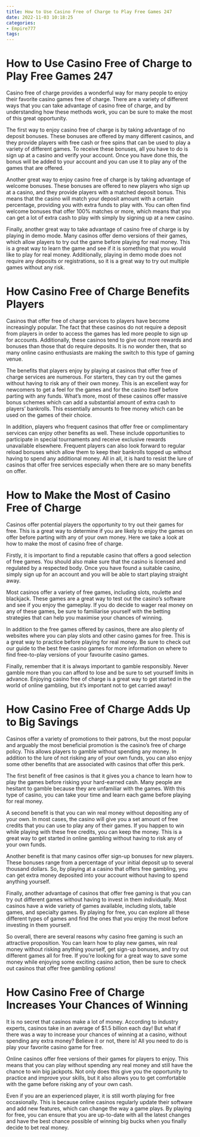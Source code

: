 ```yaml
---
title: How to Use Casino Free of Charge to Play Free Games 247
date: 2022-11-03 10:18:25
categories:
- Empire777
tags:
---
```



#  How to Use Casino Free of Charge to Play Free Games 247

Casino free of charge provides a wonderful way for many people to enjoy their favorite casino games free of charge. There are a variety of different ways that you can take advantage of casino free of charge, and by understanding how these methods work, you can be sure to make the most of this great opportunity.

The first way to enjoy casino free of charge is by taking advantage of no deposit bonuses. These bonuses are offered by many different casinos, and they provide players with free cash or free spins that can be used to play a variety of different games. To receive these bonuses, all you have to do is sign up at a casino and verify your account. Once you have done this, the bonus will be added to your account and you can use it to play any of the games that are offered.

Another great way to enjoy casino free of charge is by taking advantage of welcome bonuses. These bonuses are offered to new players who sign up at a casino, and they provide players with a matched deposit bonus. This means that the casino will match your deposit amount with a certain percentage, providing you with extra funds to play with. You can often find welcome bonuses that offer 100% matches or more, which means that you can get a lot of extra cash to play with simply by signing up at a new casino.

Finally, another great way to take advantage of casino free of charge is by playing in demo mode. Many casinos offer demo versions of their games, which allow players to try out the game before playing for real money. This is a great way to learn the game and see if it is something that you would like to play for real money. Additionally, playing in demo mode does not require any deposits or registrations, so it is a great way to try out multiple games without any risk.

#  How Casino Free of Charge Benefits Players

 Casinos that offer free of charge services to players have become increasingly popular. The fact that these casinos do not require a deposit from players in order to access the games has led more people to sign up for accounts. Additionally, these casinos tend to give out more rewards and bonuses than those that do require deposits. It is no wonder then, that so many online casino enthusiasts are making the switch to this type of gaming venue.

The benefits that players enjoy by playing at casinos that offer free of charge services are numerous. For starters, they can try out the games without having to risk any of their own money. This is an excellent way for newcomers to get a feel for the games and for the casino itself before parting with any funds. What’s more, most of these casinos offer massive bonus schemes which can add a substantial amount of extra cash to players’ bankrolls. This essentially amounts to free money which can be used on the games of their choice.

In addition, players who frequent casinos that offer free or complimentary services can enjoy other benefits as well. These include opportunities to participate in special tournaments and receive exclusive rewards unavailable elsewhere. Frequent players can also look forward to regular reload bonuses which allow them to keep their bankrolls topped up without having to spend any additional money. All in all, it is hard to resist the lure of casinos that offer free services especially when there are so many benefits on offer.

#  How to Make the Most of Casino Free of Charge

Casinos offer potential players the opportunity to try out their games for free. This is a great way to determine if you are likely to enjoy the games on offer before parting with any of your own money. Here we take a look at how to make the most of casino free of charge.

Firstly, it is important to find a reputable casino that offers a good selection of free games. You should also make sure that the casino is licensed and regulated by a respected body. Once you have found a suitable casino, simply sign up for an account and you will be able to start playing straight away.

Most casinos offer a variety of free games, including slots, roulette and blackjack. These games are a great way to test out the casino’s software and see if you enjoy the gameplay. If you do decide to wager real money on any of these games, be sure to familiarise yourself with the betting strategies that can help you maximise your chances of winning.

In addition to the free games offered by casinos, there are also plenty of websites where you can play slots and other casino games for free. This is a great way to practice before playing for real money. Be sure to check out our guide to the best free casino games for more information on where to find free-to-play versions of your favourite casino games.

Finally, remember that it is always important to gamble responsibly. Never gamble more than you can afford to lose and be sure to set yourself limits in advance. Enjoying casino free of charge is a great way to get started in the world of online gambling, but it’s important not to get carried away!

#  How Casino Free of Charge Adds Up to Big Savings

Casinos offer a variety of promotions to their patrons, but the most popular and arguably the most beneficial promotion is the casino’s free of charge policy. This allows players to gamble without spending any money. In addition to the lure of not risking any of your own funds, you can also enjoy some other benefits that are associated with casinos that offer this perk.

The first benefit of free casinos is that it gives you a chance to learn how to play the games before risking your hard-earned cash. Many people are hesitant to gamble because they are unfamiliar with the games. With this type of casino, you can take your time and learn each game before playing for real money.

A second benefit is that you can win real money without depositing any of your own. In most cases, the casino will give you a set amount of free credits that you can use to play any of their games. If you happen to win while playing with these free credits, you can keep the money. This is a great way to get started in online gambling without having to risk any of your own funds.

Another benefit is that many casinos offer sign-up bonuses for new players. These bonuses range from a percentage of your initial deposit up to several thousand dollars. So, by playing at a casino that offers free gambling, you can get extra money deposited into your account without having to spend anything yourself.

Finally, another advantage of casinos that offer free gaming is that you can try out different games without having to invest in them individually. Most casinos have a wide variety of games available, including slots, table games, and specialty games. By playing for free, you can explore all these different types of games and find the ones that you enjoy the most before investing in them yourself.

So overall, there are several reasons why casino free gaming is such an attractive proposition. You can learn how to play new games, win real money without risking anything yourself, get sign-up bonuses, and try out different games all for free. If you’re looking for a great way to save some money while enjoying some exciting casino action, then be sure to check out casinos that offer free gambling options!

#  How Casino Free of Charge Increases Your Chances of Winning

It is no secret that casinos make a lot of money. According to industry experts, casinos take in an average of $1.5 billion each day! But what if there was a way to increase your chances of winning at a casino, without spending any extra money? Believe it or not, there is! All you need to do is play your favorite casino game for free.

Online casinos offer free versions of their games for players to enjoy. This means that you can play without spending any real money and still have the chance to win big jackpots. Not only does this give you the opportunity to practice and improve your skills, but it also allows you to get comfortable with the game before risking any of your own cash.

Even if you are an experienced player, it is still worth playing for free occasionally. This is because online casinos regularly update their software and add new features, which can change the way a game plays. By playing for free, you can ensure that you are up-to-date with all the latest changes and have the best chance possible of winning big bucks when you finally decide to bet real money.